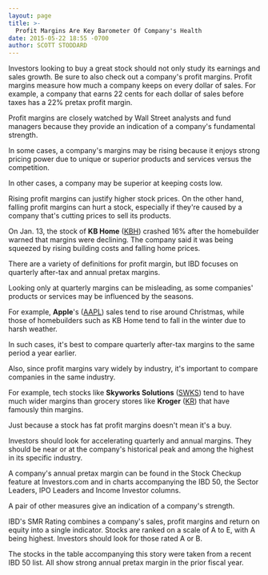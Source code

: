 ```yaml
---
layout: page
title: >-
  Profit Margins Are Key Barometer Of Company's Health
date: 2015-05-22 18:55 -0700
author: SCOTT STODDARD
---
```





Investors looking to buy a great stock should not only study its earnings and sales growth. Be sure to also check out a company's profit margins. Profit margins measure how much a company keeps on every dollar of sales. For example, a company that earns 22 cents for each dollar of sales before taxes has a 22% pretax profit margin.


Profit margins are closely watched by Wall Street analysts and fund managers because they provide an indication of a company's fundamental strength.


In some cases, a company's margins may be rising because it enjoys strong pricing power due to unique or superior products and services versus the competition.


In other cases, a company may be superior at keeping costs low.


Rising profit margins can justify higher stock prices. On the other hand, falling profit margins can hurt a stock, especially if they're caused by a company that's cutting prices to sell its products.


On Jan. 13, the stock of **KB Home** ([KBH](https://research.investors.com/quote.aspx?symbol=KBH)) crashed 16% after the homebuilder warned that margins were declining. The company said it was being squeezed by rising building costs and falling home prices.


There are a variety of definitions for profit margin, but IBD focuses on quarterly after-tax and annual pretax margins.


Looking only at quarterly margins can be misleading, as some companies' products or services may be influenced by the seasons.


For example, **Apple**'s ([AAPL](https://research.investors.com/quote.aspx?symbol=AAPL)) sales tend to rise around Christmas, while those of homebuilders such as KB Home tend to fall in the winter due to harsh weather.


In such cases, it's best to compare quarterly after-tax margins to the same period a year earlier.


Also, since profit margins vary widely by industry, it's important to compare companies in the same industry.


For example, tech stocks like **Skyworks Solutions** ([SWKS](https://research.investors.com/quote.aspx?symbol=SWKS)) tend to have much wider margins than grocery stores like **Kroger** ([KR](https://research.investors.com/quote.aspx?symbol=KR)) that have famously thin margins.


Just because a stock has fat profit margins doesn't mean it's a buy.


Investors should look for accelerating quarterly and annual margins. They should be near or at the company's historical peak and among the highest in its specific industry.


A company's annual pretax margin can be found in the Stock Checkup feature at Investors.com and in charts accompanying the IBD 50, the Sector Leaders, IPO Leaders and Income Investor columns.


A pair of other measures give an indication of a company's strength.


IBD's SMR Rating combines a company's sales, profit margins and return on equity into a single indicator. Stocks are ranked on a scale of A to E, with A being highest. Investors should look for those rated A or B.


The stocks in the table accompanying this story were taken from a recent IBD 50 list. All show strong annual pretax margin in the prior fiscal year.




